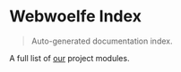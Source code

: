 # Webwoelfe Index

> Auto-generated documentation index.

A full list of [our](https://github.com/spotlightforbugs/webwoelfe) project modules.

